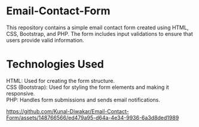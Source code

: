 # Email-Contact-Form
This repository contains a simple email contact form created using HTML, CSS, Bootstrap, and PHP. The form includes input validations to ensure that users provide valid information.

# Technologies Used
HTML: Used for creating the form structure.</br>
CSS (Bootstrap): Used for styling the form elements and making it responsive.</br>
PHP: Handles form submissions and sends email notifications.</br>

https://github.com/Kunal-Diwakar/Email-Contact-Form/assets/148766566/ed479a95-d64a-4e34-9936-6a3d8ded1989


